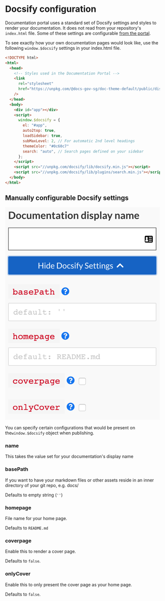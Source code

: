 # Docsify configuration

Documentation portal uses a standard set of Docsify settings and styles to render your documentation. It does not read from your repository's `index.html` file. Some of these settings are configurable [from the portal](#manually-configurable-docsify-settings).

To see exactly how your own documentation pages would look like, use the following `window.$docsify` settings in your index.html file.

```html
<!DOCTYPE html>
<html>
  <head>
    <!-- Styles used in the Documentation Portal -->
    <link
      rel="stylesheet"
      href="https://unpkg.com/@docs-gov-sg/doc-theme-default/public/dist/doc.css"
    />
  </head>
  <body>
    <div id="app"></div>
    <script>
      window.$docsify = {
        el: "#app",
        auto2top: true,
        loadSidebar: true,
        subMaxLevel: 2, // For automatic 2nd level headings
        themeColor: "#0c60c7"
        search: "auto", // Search pages defined on your sidebar
      };
    </script>
    <script src="//unpkg.com/docsify/lib/docsify.min.js"></script>
    <script src="//unpkg.com/docsify/lib/plugins/search.min.js"></script>
  </body>
</html>
```

## Manually configurable Docsify settings

![Docsify settings](assets/docsify_settings.png ':size=300%')

You can specify certain configurations that would be present on the`window.$docsify` object when publishing.

### name

This takes the value set for your documentation's display name

### basePath

If you want to have your markdown files or other assets reside in an inner directory of your git repo, e.g. docs/

Defaults to empty string (`''`)

### homepage

File name for your home page. 

Defaults to `README.md`

### coverpage

Enable this to render a cover page.

Defaults to `false`.

### onlyCover

Enable this to only present the cover page as your home page.

Defaults to `false`.
